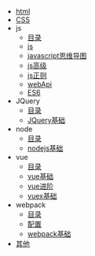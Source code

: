* [html](html/html.md)
* [CSS](css/css.md)
* js
  * [目录](js/_sidebar.md)
  * [js](js/javascript.md)
  * [javascript思维导图](js/思维导图.md)
  * [js高级](js/js高级.md)
  * [js正则](js/js正则.md)
  * [webApi](js/WebAPI.md)
  * [ES6](js/es6.md)
* JQuery
  * [目录](JQurey/_sidebar.md)
  * [JQuery基础](JQurey/jQurey笔记.md)
* node
  * [目录](node/_sidebar.md)
  * [nodejs基础](node/node.md)
* vue
  * [目录](vue/_sidebar.md)
  * [vue基础](vue/vue基础.md)
  * [vue进阶](vue/vue.md)
  * [vuex基础](vue/vuex.md)
* webpack
  * [目录](webpack/_sidebar.md)
  * [配置](webpack/peizhi.md)
  * [webpack基础](webpack/webpack.md)
* [其他](qita/_sidebar.md)